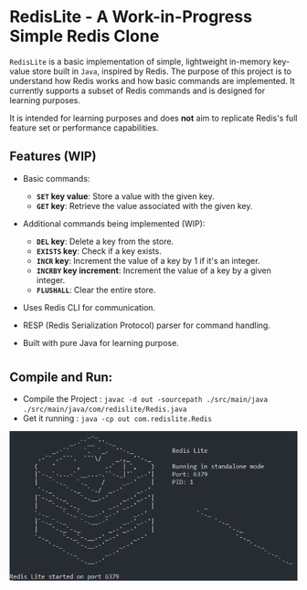 # RedisLite - A Work-in-Progress Simple Redis Clone

`RedisLite` is a basic implementation of simple, lightweight in-memory key-value store built in `Java`, inspired by Redis. The purpose of this project is to understand how Redis works and how basic commands are implemented. It currently supports a subset of Redis commands and is designed for learning purposes.

It is intended for learning purposes and does **not** aim to replicate Redis's full feature set or performance capabilities.

## Features (WIP)

- Basic commands:
  - **`SET` key value**: Store a value with the given key.
  - **`GET` key**: Retrieve the value associated with the given key.
- Additional commands being implemented (WIP):
  - **`DEL` key**: Delete a key from the store.
  - **`EXISTS` key**: Check if a key exists.
  - **`INCR` key**: Increment the value of a key by 1 if it's an integer.
  - **`INCRBY` key increment**: Increment the value of a key by a given integer.
  - **`FLUSHALL`**: Clear the entire store.

- Uses Redis CLI for communication.
- RESP (Redis Serialization Protocol) parser for command handling.
- Built with pure Java for learning purpose.

#
## Compile and Run: 

- Compile the Project : `javac -d out -sourcepath ./src/main/java ./src/main/java/com/redislite/Redis.java`
- Get it running : `java -cp out com.redislite.Redis`

![alt text](image.png)